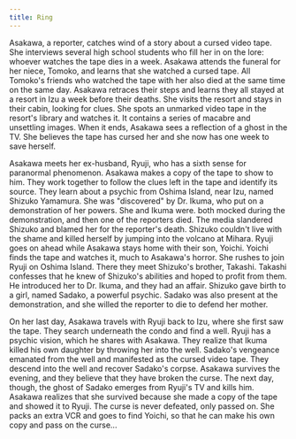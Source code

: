 ```yaml
---
title: Ring
---
```


Asakawa, a reporter, catches wind of a story about a cursed video tape. She
interviews several high school students who fill her in on the lore: whoever
watches the tape dies in a week. Asakawa attends the funeral for her niece,
Tomoko, and learns that she watched a cursed tape. All Tomoko's friends who
watched the tape with her also died at the same time on the same day. Asakawa
retraces their steps and learns they all stayed at a resort in Izu a week before
their deaths. She visits the resort and stays in their cabin, looking for clues.
She spots an unmarked video tape in the resort's library and watches it. It
contains a series of macabre and unsettling images. When it ends, Asakawa sees a
reflection of a ghost in the TV. She believes the tape has cursed her and she
now has one week to save herself.

Asakawa meets her ex-husband, Ryuji, who has a sixth sense for paranormal
phenomenon. Asakawa makes a copy of the tape to show to him. They work together
to follow the clues left in the tape and identify its source. They learn about a
psychic from Oshima Island, near Izu, named Shizuko Yamamura. She was
"discovered" by Dr. Ikuma, who put on a demonstration of her powers. She and
Ikuma were. both mocked during the demonstration, and then one of the reporters
died. The media slandered Shizuko and blamed her for the reporter's death.
Shizuko couldn't live with the shame and killed herself by jumping into the
volcano at Mihara. Ryuji goes on ahead while Asakawa stays home with their son,
Yoichi. Yoichi finds the tape and watches it, much to Asakawa's horror. She
rushes to join Ryuji on Oshima Island. There they meet Shizuko's brother,
Takashi. Takashi confesses that he knew of Shizuko's abilities and hoped to
profit from them. He introduced her to Dr. Ikuma, and they had an affair.
Shizuko gave birth to a girl, named Sadako, a powerful psychic. Sadako was also
present at the demonstration, and she willed the reporter to die to defend her
mother.

On her last day, Asakawa travels with Ryuji back to Izu, where she first saw the
tape. They search underneath the condo and find a well. Ryuji has a psychic
vision, which he shares with Asakawa. They realize that Ikuma killed his own
daughter by throwing her into the well. Sadako's vengeance emanated from the
well and manifested as the cursed video tape. They descend into the well and
recover Sadako's corpse. Asakawa survives the evening, and they believe that
they have broken the curse. The next day, though, the ghost of Sadako emerges
from Ryuji's TV and kills him. Asakawa realizes that she survived because she
made a copy of the tape and showed it to Ryuji. The curse is never defeated,
only passed on. She packs an extra VCR and goes to find Yoichi, so that he can
make his own copy and pass on the curse...
